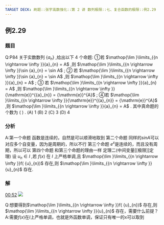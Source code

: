 ```yaml
---
TARGET DECK: 刷题::张宇高数强化::第 2 讲 数列极限::七、复合函数的极限::例2.29
---
```

## 例2.29
### 题目
Q:P84 关于实数数列 $\{ {a}_{n}\}$ ,给出以下 4 个命题:
①若 $\mathop{\lim }\limits_{{n \rightarrow \infty }}{a}_{n} = A$ ,则 $\mathop{\lim }\limits_{{n \rightarrow \infty }}\sin {a}_{n} = \sin A$ ;
② 若 $\mathop{\lim }\limits_{{n \rightarrow \infty }}\sin {a}_{n} = \sin A$ ,则 $\mathop{\lim }\limits_{{n \rightarrow \infty }}{a}_{n} = A$ ;
③ 若 $\mathop{\lim }\limits_{{n \rightarrow \infty }}{a}_{n} = A$ ,则 $\mathop{\lim }\limits_{{n \rightarrow \infty }}{\mathrm{e}}^{{a}_{n}} = {\mathrm{e}}^{A}$ ;
④若 $\mathop{\lim }\limits_{{n \rightarrow \infty }}{\mathrm{e}}^{{a}_{n}} = {\mathrm{e}}^{A}$ ,则 $\mathop{\lim }\limits_{{n \rightarrow \infty }}{a}_{n} = A$ .
其中真命题的个数为 ( ) .
(A) 1 (B) 2 (C) 3 (D) 4
### 分析
A:第一个命题
函数是连续的，自然是可以顺滑地取到
第二个命题
同样的$sinA$可以对应多个自变量，因为是周期的，所以不行
第三个命题
$e^{x}$是连续的，而且没有周期，所以可以
第四个命题
和第三个命题的理由一样
定理二(中间变量[[极限]]定理)
设 ${u}_{n} \in I$ ,若 $f( x)$ 在 $I$ 上严格单调,且 $\mathop{\lim }\limits_{{n \rightarrow \infty }}f( {u}_{n})$ 存在,则 $\mathop{\lim }\limits_{{n \rightarrow \infty }}{u}_{n}$ 存在.
### 解
[00:52](https://www.bilibili.com/video/BV1Yw4m1a757?p=82&t=52.626872#t=52.63) 
![](https://img.hwenyi.tech/202409281710772.webp)


Q:想要得到$\mathop{\lim }\limits_{{n \rightarrow \infty }}f( {u}_{n})$ 存在,则 $\mathop{\lim }\limits_{{n \rightarrow \infty }}{u}_{n}$ 存在，需要什么前提？
A:需要$f( x)$在$I$上严格单调，也就是外函数单调，保证只有唯一的x可以取到






